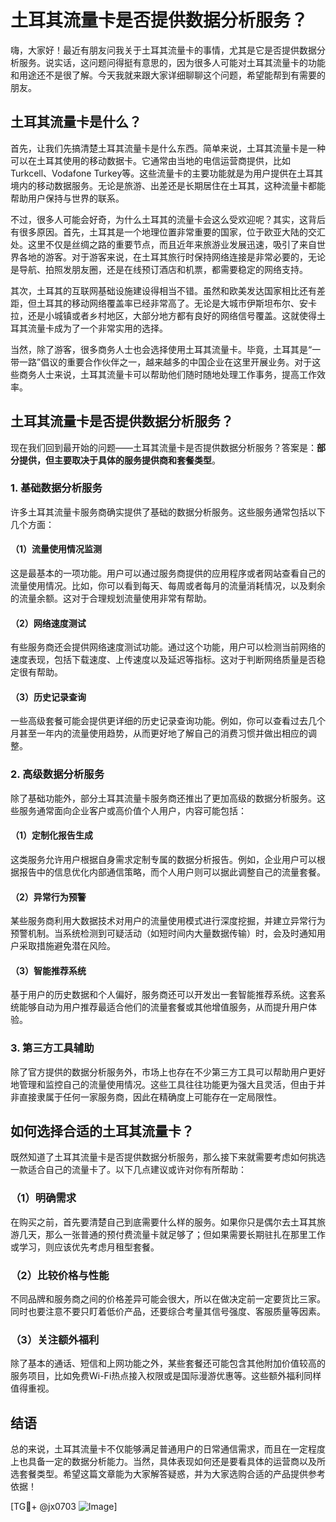 # 土耳其流量卡是否提供数据分析服务？

嗨，大家好！最近有朋友问我关于土耳其流量卡的事情，尤其是它是否提供数据分析服务。说实话，这问题问得挺有意思的，因为很多人可能对土耳其流量卡的功能和用途还不是很了解。今天我就来跟大家详细聊聊这个问题，希望能帮到有需要的朋友。

## 土耳其流量卡是什么？

首先，让我们先搞清楚土耳其流量卡是什么东西。简单来说，土耳其流量卡是一种可以在土耳其使用的移动数据卡。它通常由当地的电信运营商提供，比如Turkcell、Vodafone Turkey等。这些流量卡的主要功能就是为用户提供在土耳其境内的移动数据服务。无论是旅游、出差还是长期居住在土耳其，这种流量卡都能帮助用户保持与世界的联系。

不过，很多人可能会好奇，为什么土耳其的流量卡会这么受欢迎呢？其实，这背后有很多原因。首先，土耳其是一个地理位置非常重要的国家，位于欧亚大陆的交汇处。这里不仅是丝绸之路的重要节点，而且近年来旅游业发展迅速，吸引了来自世界各地的游客。对于游客来说，在土耳其旅行时保持网络连接是非常必要的，无论是导航、拍照发朋友圈，还是在线预订酒店和机票，都需要稳定的网络支持。

其次，土耳其的互联网基础设施建设得相当不错。虽然和欧美发达国家相比还有差距，但土耳其的移动网络覆盖率已经非常高了。无论是大城市伊斯坦布尔、安卡拉，还是小城镇或者乡村地区，大部分地方都有良好的网络信号覆盖。这就使得土耳其流量卡成为了一个非常实用的选择。

当然，除了游客，很多商务人士也会选择使用土耳其流量卡。毕竟，土耳其是“一带一路”倡议的重要合作伙伴之一，越来越多的中国企业在这里开展业务。对于这些商务人士来说，土耳其流量卡可以帮助他们随时随地处理工作事务，提高工作效率。

## 土耳其流量卡是否提供数据分析服务？

现在我们回到最开始的问题——土耳其流量卡是否提供数据分析服务？答案是：**部分提供，但主要取决于具体的服务提供商和套餐类型**。

### 1. 基础数据分析服务

许多土耳其流量卡服务商确实提供了基础的数据分析服务。这些服务通常包括以下几个方面：

#### （1）流量使用情况监测

这是最基本的一项功能。用户可以通过服务商提供的应用程序或者网站查看自己的流量使用情况。比如，你可以看到每天、每周或者每月的流量消耗情况，以及剩余的流量余额。这对于合理规划流量使用非常有帮助。

#### （2）网络速度测试

有些服务商还会提供网络速度测试功能。通过这个功能，用户可以检测当前网络的速度表现，包括下载速度、上传速度以及延迟等指标。这对于判断网络质量是否稳定很有帮助。

#### （3）历史记录查询

一些高级套餐可能会提供更详细的历史记录查询功能。例如，你可以查看过去几个月甚至一年内的流量使用趋势，从而更好地了解自己的消费习惯并做出相应的调整。

### 2. 高级数据分析服务

除了基础功能外，部分土耳其流量卡服务商还推出了更加高级的数据分析服务。这些服务通常面向企业客户或高价值个人用户，内容可能包括：

#### （1）定制化报告生成

这类服务允许用户根据自身需求定制专属的数据分析报告。例如，企业用户可以根据报告中的信息优化内部通信策略，而个人用户则可以据此调整自己的流量套餐。

#### （2）异常行为预警

某些服务商利用大数据技术对用户的流量使用模式进行深度挖掘，并建立异常行为预警机制。当系统检测到可疑活动（如短时间内大量数据传输）时，会及时通知用户采取措施避免潜在风险。

#### （3）智能推荐系统

基于用户的历史数据和个人偏好，服务商还可以开发出一套智能推荐系统。这套系统能够自动为用户推荐最适合他们的流量套餐或其他增值服务，从而提升用户体验。

### 3. 第三方工具辅助

除了官方提供的数据分析服务外，市场上也存在不少第三方工具可以帮助用户更好地管理和监控自己的流量使用情况。这些工具往往功能更为强大且灵活，但由于并非直接隶属于任何一家服务商，因此在精确度上可能存在一定局限性。

## 如何选择合适的土耳其流量卡？

既然知道了土耳其流量卡是否提供数据分析服务，那么接下来就需要考虑如何挑选一款适合自己的流量卡了。以下几点建议或许对你有所帮助：

### （1）明确需求

在购买之前，首先要清楚自己到底需要什么样的服务。如果你只是偶尔去土耳其旅游几天，那么一张普通的预付费流量卡就足够了；但如果需要长期驻扎在那里工作或学习，则应该优先考虑月租型套餐。

### （2）比较价格与性能

不同品牌和服务商之间的价格差异可能会很大，所以在做决定前一定要货比三家。同时也要注意不要只盯着低价产品，还要综合考量其信号强度、客服质量等因素。

### （3）关注额外福利

除了基本的通话、短信和上网功能之外，某些套餐还可能包含其他附加价值较高的服务项目，比如免费Wi-Fi热点接入权限或是国际漫游优惠等。这些额外福利同样值得重视。

## 结语

总的来说，土耳其流量卡不仅能够满足普通用户的日常通信需求，而且在一定程度上也具备一定的数据分析能力。当然，具体表现如何还是要看具体的运营商以及所选套餐类型。希望这篇文章能为大家解答疑惑，并为大家选购合适的产品提供参考依据！

[TG💪+ @jx0703 ![Image](https://github.com/user-attachments/assets/dbca1d08-cadb-493c-b0ec-ad6f7a83f270)]